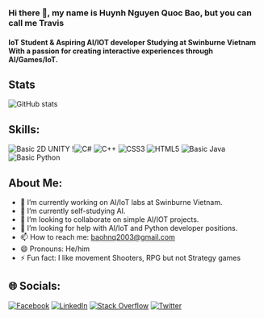 ### Hi there 👋, my name is Huynh Nguyen Quoc Bao, but you can call me Travis
#### IoT Student & Aspiring AI/IOT developer Studying at Swinburne Vietnam With a passion for creating interactive experiences through AI/Games/IoT.

## Stats
![GitHub stats](https://github-readme-stats.vercel.app/api?username=Travis-Houston&show_icons=true&theme=synthwave)  

## Skills: 
 ![Basic 2D UNITY](https://img.shields.io/badge/Unity-%2320232a.svg?style=flat&logo=unity&logoColor=white) !![C#](https://img.shields.io/badge/C%23-black?logo=csharp) ![C++](https://img.shields.io/badge/C%2B%2B-yellow?logo=cplusplus)
 ![CSS3](https://img.shields.io/badge/css3-%231572B6.svg?style=flat&logo=css3&logoColor=white) ![HTML5](https://img.shields.io/badge/html5-%23E34F26.svg?style=flat&logo=html5&logoColor=white) ![Basic Java](https://img.shields.io/badge/java-%23ED8B00.svg?style=flat&logo=java&logoColor=white) ![Basic Python](https://img.shields.io/badge/python-3670A0?style=flat&logo=python&logoColor=ffdd54)

## About Me: 
- 🔭 I’m currently working on AI/IoT labs at Swinburne Vietnam. 
- 🌱 I’m currently self-studying AI. 
- 👯 I’m looking to collaborate on simple AI/IOT projects. 
- 🤔 I’m looking for help with AI/IoT and Python developer positions.
- 📫 How to reach me: baohnq2003@gmail.com 
- 😄 Pronouns: He/him 
- ⚡ Fun fact: I like movement Shooters, RPG but not Strategy games 



## 🌐 Socials:
[![Facebook](https://img.shields.io/badge/Facebook-%231877F2.svg?logo=Facebook&logoColor=white)](https://facebook.com/TravisKaslana213) [![LinkedIn](https://img.shields.io/badge/LinkedIn-%230077B5.svg?logo=linkedin&logoColor=white)](https://linkedin.com/in/huynh-nguyen-quoc-bao-6b7ab6236) [![Stack Overflow](https://img.shields.io/badge/-Stackoverflow-FE7A16?logo=stack-overflow&logoColor=white)](https://stackoverflow.com/users/21436141) [![Twitter](https://img.shields.io/badge/Twitter-%231DA1F2.svg?logo=Twitter&logoColor=white)](https://twitter.com/Travis_BP) 




